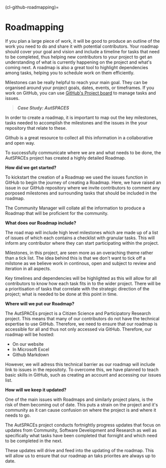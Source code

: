 (cl-github-roadmapping)=
# Roadmapping

If you plan a large piece of work, it will be good to produce an outline of the work you need to do and share it with potential contributors.
Your roadmap should cover your goal and vision and include a timeline for tasks that need to be completed, thus helping new contributors to your project to get an understanding of what is currently happening on the project and what's coming next.
A roadmap is also a great tool to highlight dependencies among tasks, helping you to schedule work on them efficiently.

Milestones can be really helpful to reach your main goal.
They can be organised around your project goals, dates, events, or timeframes.
If you work on GitHub, you can use [GitHub's Project board](https://help.github.com/en/articles/tracking-the-progress-of-your-work-with-project-boards) to manage tasks and issues.



>***Case Study: AutSPACES***

In order to create a roadmap, it is important to map out the key milestones, tasks needed to accomplish the milestones and the issues in the your repository that relate to these. 

Github is a great resource to collect all this information in a collaborative and open way. 

To successfully communicate where we are and what needs to be done, the AutSPACEs project has created a highly detailed Roadmap.

**How did we get started?**

To kickstart the creation of a Roadmap we used the issues function in GitHub to begin the journey of creating a Roadmap. Here, we have raised an issue in our GitHub repository where we invite contributors to comment any porposed milestones and surrounding tasks that should be included in the roadmap. 

The Community Manager will collate all the information to produce a Roadmap that will be proficient for the community. 

**What does our Roadmap include?**

The road map will include high level milestones which are made up of a list of issues of which each contains a checklist with granular tasks. This will inform any contributor where they can start participating within the project. 

Milestones, in this project, are seen more as an overaching theme rather than a tick list. The idea behind this is that we don't want to tick off a milstone as we believe work in continous, open and subject to review and iteration in all aspects. 

Key timelines and dependencies will be highlighted as this will allow for all contributors to know how each task fits in to the wider project. There will be a prioritisation of tasks that correlate with the strategic direction of the project; what is needed to be done at this point in time. 

**Where will we put our Roadmap?**

The AutSPACEs project is a Citizen Science and Participatory Research project. This means that many of our contributors do not have the technical expertise to use GitHub. Therefore, we need to ensure that our roadmap is accessible for all and thus not only accessed via GitHub. Therefore, our roadmap will be hosted:
- On our website
- In Microsoft Excel
- Github Markdown

However, we will adress this technical barrier as our roadmap will include link to issues in the repositoty. To overcome this, we have planned to teach basic skills in GitHub, such as creating an account and accessing our issues list.

**How will we keep it updated?**

One of the main issues with Roadmaps and similarly project plans, is the risk of them becoming out of date. This puts a strain on the project and it's community as it can cause confusion on where the project is and where it needs to go. 

The AutSPACEs project conducts fortnightly progress updates that focus on updates from Community, Software Development and Research as well as specifically what tasks have been completed that fornight and which need to be completed in the next. 

These updates will drive and feed into the updating of the roadmap. This will allow us to ensure that our roadmap an taks priorites are always up to date.
